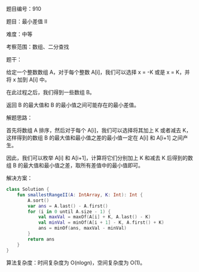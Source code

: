 题目编号：910

题目：最小差值 II

难度：中等

考察范围：数组、二分查找

题干：

给定一个整数数组 A，对于每个整数 A[i]，我们可以选择 x = -K 或是 x = K，并将 x 加到 A[i] 中。

在此过程之后，我们得到一些数组 B。

返回 B 的最大值和 B 的最小值之间可能存在的最小差值。

解题思路：

首先将数组 A 排序，然后对于每个 A[i]，我们可以选择将其加上 K 或者减去 K，这样得到的数组 B 的最大值和最小值之差的最小值一定在 A[i] 和 A[i+1] 之间产生。

因此，我们可以枚举 A[i] 和 A[i+1]，计算将它们分别加上 K 和减去 K 后得到的数组 B 的最大值和最小值之差，取所有差值中的最小值即可。

解决方案：

```kotlin
class Solution {
    fun smallestRangeII(A: IntArray, K: Int): Int {
        A.sort()
        var ans = A.last() - A.first()
        for (i in 0 until A.size - 1) {
            val maxVal = maxOf(A[i] + K, A.last() - K)
            val minVal = minOf(A[i + 1] - K, A.first() + K)
            ans = minOf(ans, maxVal - minVal)
        }
        return ans
    }
}
```

算法复杂度：时间复杂度为 O(nlogn)，空间复杂度为 O(1)。